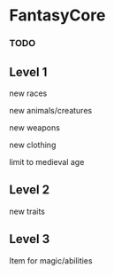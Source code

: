 # FantasyCore

### TODO ###

  ## Level 1 ##
  new races
  
  new animals/creatures
  
  new weapons
  
  new clothing
  
  limit to medieval age
  
  
  
  ## Level 2 ##
  new traits
  
  
  ## Level 3 ##
  Item for magic/abilities
